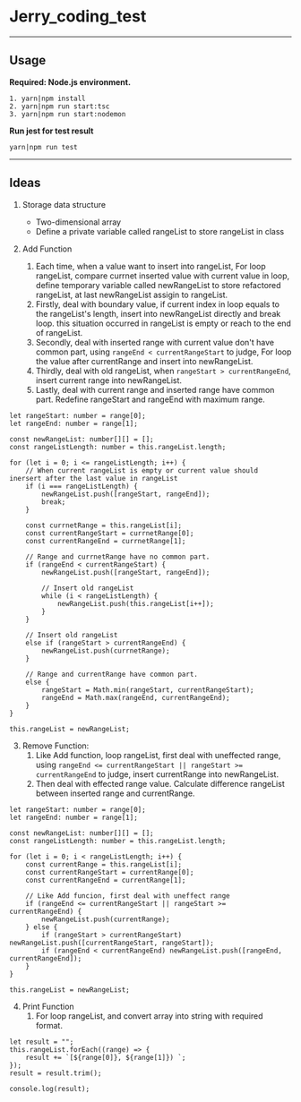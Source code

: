 # Jerry_coding_test

---

## Usage

**Required: Node.js environment.**

```shell
1. yarn|npm install
2. yarn|npm run start:tsc
3. yarn|npm run start:nodemon
```

**Run jest for test result**

```shell
yarn|npm run test
```

---

## Ideas

1. Storage data structure

   - Two-dimensional array
   - Define a private variable called rangeList to store rangeList in class

2. Add Function
   1. Each time, when a value want to insert into rangeList, For loop rangeList, compare currnet inserted value with current value in loop, define temporary variable called newRangeList to store refactored rangeList, at last newRangeList assigin to rangeList.
   2. Firstly, deal with boundary value, if current index in loop equals to the rangeList's length, insert into newRangeList directly and break loop. this situation occurred in rangeList is empty or reach to the end of rangeList.
   3. Secondly, deal with inserted range with current value don't have common part, using `rangeEnd < currentRangeStart` to judge, For loop the value after currentRange and insert into newRangeList.
   4. Thirdly, deal with old rangeList, when `rangeStart > currentRangeEnd`, insert current range into newRangeList.
   5. Lastly, deal with current range and inserted range have common part. Redefine rangeStart and rangeEnd with maximum range.

```JS
let rangeStart: number = range[0];
let rangeEnd: number = range[1];

const newRangeList: number[][] = [];
const rangeListLength: number = this.rangeList.length;

for (let i = 0; i <= rangeListLength; i++) {
	// When current rangeList is empty or current value should inersert after the last value in rangeList
	if (i === rangeListLength) {
		newRangeList.push([rangeStart, rangeEnd]);
		break;
	}

	const currnetRange = this.rangeList[i];
	const currentRangeStart = currnetRange[0];
	const currentRangeEnd = currnetRange[1];

	// Range and currnetRange have no common part.
	if (rangeEnd < currentRangeStart) {
		newRangeList.push([rangeStart, rangeEnd]);

		// Insert old rangeList
		while (i < rangeListLength) {
			newRangeList.push(this.rangeList[i++]);
		}
	}

	// Insert old rangeList
	else if (rangeStart > currentRangeEnd) {
		newRangeList.push(currnetRange);
	}

	// Range and currentRange have common part.
	else {
		rangeStart = Math.min(rangeStart, currentRangeStart);
		rangeEnd = Math.max(rangeEnd, currentRangeEnd);
	}
}

this.rangeList = newRangeList;
```

3. Remove Function:
   1. Like Add function, loop rangeList, first deal with uneffected range, using `rangeEnd <= currentRangeStart || rangeStart >= currentRangeEnd` to judge, insert currentRange into newRangeList.
   2. Then deal with effected range value. Calculate difference rangeList between inserted range and currentRange.

```JS
let rangeStart: number = range[0];
let rangeEnd: number = range[1];

const newRangeList: number[][] = [];
const rangeListLength: number = this.rangeList.length;

for (let i = 0; i < rangeListLength; i++) {
	const currentRange = this.rangeList[i];
	const currentRangeStart = currentRange[0];
	const currentRangeEnd = currentRange[1];

	// Like Add funcion, first deal with uneffect range
	if (rangeEnd <= currentRangeStart || rangeStart >= currentRangeEnd) {
		newRangeList.push(currentRange);
	} else {
		if (rangeStart > currentRangeStart) newRangeList.push([currentRangeStart, rangeStart]);
		if (rangeEnd < currentRangeEnd) newRangeList.push([rangeEnd, currentRangeEnd]);
	}
}

this.rangeList = newRangeList;
```

4. Print Function
   1. For loop rangeList, and convert array into string with required format.

```JS
let result = "";
this.rangeList.forEach((range) => {
	result += `[${range[0]}, ${range[1]}) `;
});
result = result.trim();

console.log(result);
```
